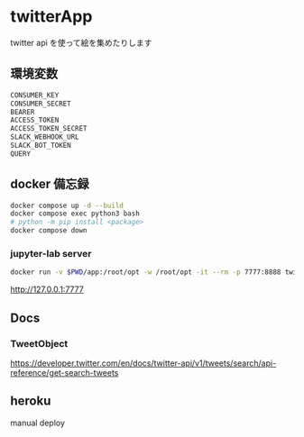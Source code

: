 # twitterApp

twitter api を使って絵を集めたりします

## 環境変数
```sh
CONSUMER_KEY
CONSUMER_SECRET
BEARER
ACCESS_TOKEN
ACCESS_TOKEN_SECRET
SLACK_WEBHOOK_URL
SLACK_BOT_TOKEN
QUERY
```

## docker 備忘録
```sh
docker compose up -d --build
docker compose exec python3 bash
# python -m pip install <package>
docker compose down
```

### jupyter-lab server
```sh
docker run -v $PWD/app:/root/opt -w /root/opt -it --rm -p 7777:8888 twitterapp-python3 jupyter-lab --no-browser --ip 0.0.0.0 --allow-root -b localhost
```
http://127.0.0.1:7777

## Docs
### TweetObject
https://developer.twitter.com/en/docs/twitter-api/v1/tweets/search/api-reference/get-search-tweets

## heroku
manual deploy
